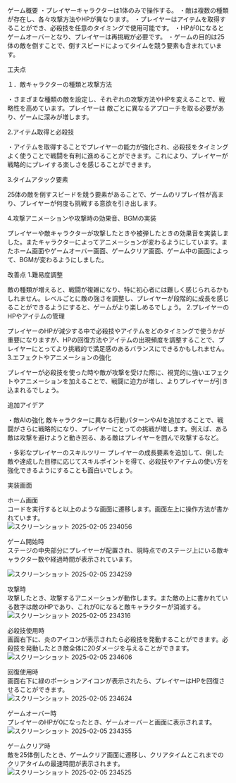 ゲーム概要
・プレイヤーキャラクターは1体のみで操作する。
・敵は複数の種類が存在し、各々攻撃方法やHPが異なります。
・プレイヤーはアイテムを取得することができ、必殺技を任意のタイミングで使用可能です。
・HPが0になるとゲームオーバーとなり、プレイヤーは再挑戦が必要です。
・ゲームの目的は25体の敵を倒すことで、倒すスピードによってタイムを競う要素も含まれています。

工夫点

１．敵キャラクターの種類と攻撃方法

・さまざまな種類の敵を設定し、それぞれの攻撃方法やHPを変えることで、戦略性を高めています。プレイヤーは 敵ごとに異なるアプローチを取る必要があり、ゲームに深みが増します。

2.アイテム取得と必殺技

・アイテムを取得することでプレイヤーの能力が強化され、必殺技をタイミングよく使うことで戦闘を有利に進めることができます。これにより、プレイヤーが戦略的にプレイする楽しさを感じることができます。

3.タイムアタック要素

25体の敵を倒すスピードを競う要素があることで、ゲームのリプレイ性が高まり、プレイヤーが何度も挑戦する意欲を引き出します。

4.攻撃アニメーションや攻撃時の効果音、BGMの実装

プレイヤーや敵キャラクターが攻撃したときや被弾したときの効果音を実装しました。またキャラクターによってアニメーションが変わるようにしています。またホーム画面やゲームオーバー画面、ゲームクリア画面、ゲーム中の画面によって、BGMが変わるようにしました。

改善点
1.難易度調整

敵の種類が増えると、戦闘が複雑になり、特に初心者には難しく感じられるかもしれません。レベルごとに敵の強さを調整し、プレイヤーが段階的に成長を感じることができるようにすると、ゲームがより楽しめるでしょう。
2.プレイヤーのHPやアイテムの管理

プレイヤーのHPが減少する中で必殺技やアイテムをどのタイミングで使うかが重要になりますが、HPの回復方法やアイテムの出現頻度を調整することで、プレイヤーにとってより挑戦的で満足感のあるバランスにできるかもしれません。
3.エフェクトやアニメーションの強化

プレイヤーが必殺技を使った時や敵が攻撃を受けた際に、視覚的に強いエフェクトやアニメーションを加えることで、戦闘に迫力が増し、よりプレイヤーが引き込まれるでしょう。

追加アイデア

・敵AIの強化
敵キャラクターに異なる行動パターンやAIを追加することで、戦闘がさらに戦略的になり、プレイヤーにとっての挑戦が増します。例えば、ある敵は攻撃を避けようと動き回る、ある敵はプレイヤーを囲んで攻撃するなど。

・多彩なプレイヤーのスキルツリー
プレイヤーの成長要素を追加して、倒した敵や達成した目標に応じてスキルポイントを得て、必殺技やアイテムの使い方を強化できるようにすることも面白いでしょう。

実装画面

ホーム画面<br>
コードを実行すると以上のような画面に遷移します。画面左上に操作方法が書かれています。<br>
![スクリーンショット 2025-02-05 234056](https://github.com/user-attachments/assets/55f703c7-529b-491e-9ed5-fc72d9a2f5cb)

ゲーム開始時<br>
ステージの中央部分にプレイヤーが配置され、現時点でのステージ上にいる敵キャラクター数や経過時間が表示されています。<br>

![スクリーンショット 2025-02-05 234259](https://github.com/user-attachments/assets/2d02bd36-2d67-4d5b-b724-88d077abfdb8)

攻撃時<br>
攻撃したとき、攻撃するアニメーションが動作します。また敵の上に書かれている数字は敵のHPであり、これが0になると敵キャラクターが消滅する。<br>
![スクリーンショット 2025-02-05 234316](https://github.com/user-attachments/assets/05d40577-7ea5-45b9-a77a-1cbee7ebf8b5)

必殺技使用時<br>
画面右下に、炎のアイコンが表示されたら必殺技を発動することができます。必殺技を発動したとき敵全体に20ダメージを与えることができます。<br>
![スクリーンショット 2025-02-05 234606](https://github.com/user-attachments/assets/0df94959-c583-4637-a755-fccace36e33f)

回復使用時<br>
画面右下に緑のポーションアイコンが表示されたら、プレイヤーはHPを回復させることができます。<br>
![スクリーンショット 2025-02-05 234624](https://github.com/user-attachments/assets/6b7f72e8-2b7d-4be0-8b43-326d023fbc61)

ゲームオーバー時<br>
プレイヤーのHPが0になったとき、ゲームオーバーと画面に表示されます。<br>
![スクリーンショット 2025-02-05 234355](https://github.com/user-attachments/assets/798d7691-7fd9-4971-aeb5-6522ff2f31bc)

ゲームクリア時<br>
敵を25体倒したとき、ゲームクリア画面に遷移し、クリアタイムとこれまでのクリアタイムの最速時間が表示されます。<br>
![スクリーンショット 2025-02-05 234525](https://github.com/user-attachments/assets/f7451f78-7d31-43ae-b5ea-9d1d3f7a68c6)


